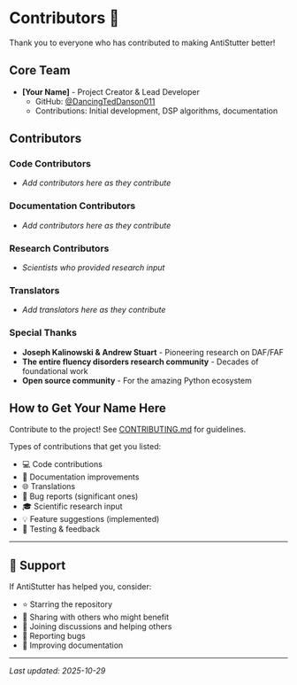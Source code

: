# Contributors 🌟

Thank you to everyone who has contributed to making AntiStutter better!

## Core Team

- **[Your Name]** - Project Creator & Lead Developer
  - GitHub: [@DancingTedDanson011](https://github.com/DancingTedDanson011)
  - Contributions: Initial development, DSP algorithms, documentation

## Contributors

<!-- This section will be automatically updated as contributions are merged -->

### Code Contributors

- _Add contributors here as they contribute_

### Documentation Contributors

- _Add contributors here as they contribute_

### Research Contributors

- _Scientists who provided research input_

### Translators

- _Add translators here as they contribute_

### Special Thanks

- **Joseph Kalinowski & Andrew Stuart** - Pioneering research on DAF/FAF
- **The entire fluency disorders research community** - Decades of foundational work
- **Open source community** - For the amazing Python ecosystem

## How to Get Your Name Here

Contribute to the project! See [CONTRIBUTING.md](CONTRIBUTING.md) for guidelines.

Types of contributions that get you listed:
- 💻 Code contributions
- 📖 Documentation improvements
- 🌐 Translations
- 🐛 Bug reports (significant ones)
- 🎓 Scientific research input
- 💡 Feature suggestions (implemented)
- 🧪 Testing & feedback

---

## 💝 Support

If AntiStutter has helped you, consider:
- ⭐ Starring the repository
- 📢 Sharing with others who might benefit
- 💬 Joining discussions and helping others
- 🐛 Reporting bugs
- 📝 Improving documentation

---

*Last updated: 2025-10-29*

